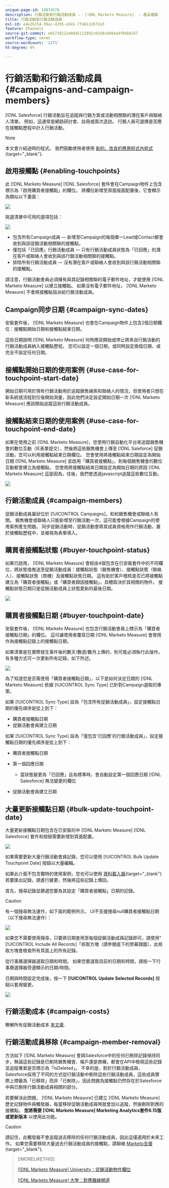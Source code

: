 ```yaml
---
unique-page-id: 18874578
description: 行銷活動和行銷活動成員 —  [!DNL Marketo Measure]  — 產品檔案
title: 行銷活動和行銷活動成員
exl-id: e4e2b154-39ac-4295-a541-7fa6112672e3
feature: Channels
source-git-commit: e01738222e8845112892c0258cb084a4f0ebb257
workflow-type: tm+mt
source-wordcount: '1171'
ht-degree: 0%

---
```


# 行銷活動和行銷活動成員 {#campaigns-and-campaign-members}

[!DNL Salesforce] 行銷活動旨在追蹤與行銷方案或活動相關聯的潛在客戶與聯絡人清單。 例如，這通常是網路研討會、註冊或兩次造訪。 行銷人員可選擇是否應在接觸點歷程中計入行銷活動。

>[!NOTE]
>
>本文會介紹過時的程式。 我們鼓勵使用者使用 [新的、改良的應用程式內程式](/help/channel-tracking-and-setup/offline-channels/custom-campaign-sync.md){target="_blank"}.

## 啟用接觸點 {#enabling-touchpoints}

此 [!DNL Marketo Measure] [!DNL Salesforce] 套件會在Campaign物件上包含標示為「啟用購買者接觸點」的欄位。 將欄位新增至頁面版面配置後，它會顯示為類似以下畫面：

![](assets/1.png)

挑選清單中可用的選項包括：

![](assets/2.png)

* 包含所有Campaign成員 — 新增至Campaign的每個單一Lead或Contact都會收到與該促銷活動相關聯的接觸點。
* 僅包括「已回應」行銷活動成員 — 只有行銷活動成員狀態為「已回應」的潛在客戶或聯絡人會收到與該行銷活動相關聯的接觸點。
* 排除所有行銷活動成員 — 沒有潛在客戶或聯絡人會收到與該行銷活動相關聯的接觸點。

請注意，行銷活動會員必須擁有與其記錄相關聯的電子郵件地址，才能使用 [!DNL Marketo Measure] 以建立接觸點。 如果沒有電子郵件地址， [!DNL Marketo Measure] 不會將接觸點指派給行銷活動成員。

## Campaign同步日期 {#campaign-sync-dates}

安裝套件後， [!DNL Marketo Measure] 也會在Campaign物件上包含2個日期欄位：接觸點開始日期和接觸點結束日期。

這些日期說明 [!DNL Marketo Measure] 何時應該開始或停止將來自行銷活動的行銷活動成員納入接觸點歷程。 您可以設定一個日期，或同時設定兩個日期，或完全不設定任何日期。

## 接觸點開始日期的使用案例 {#use-case-for-touchpoint-start-date}

開始日期可用於現有行銷活動用於追蹤銷售線索和聯絡人的情況，但使用者只想在新系統或流程到位後開始測量，因此他們決定設定開始日期一次 [!DNL Marketo Measure] 應該開始追蹤這些行銷活動成員。

## 接觸點結束日期的使用案例 {#use-case-for-touchpoint-end-date}

如果在使用之前 [!DNL Marketo Measure]，您使用行銷自動化平台來追蹤銷售機會的數位互動（IE表單提交），然後將這些銷售機會上傳至 [!DNL Saleforce] 促銷活動，您可以利用接觸點結束日期欄位。 您會使用將接觸點結束日期設定為開始日期 [!DNL Marketo Measure] 並啟用「購買者接觸點」，則每個銷售機會的數位互動都會建立為接觸點。 您使用將接觸點結束日期設定為開始日期的原因 [!DNL Marketo Measure] 這是因為，往後，我們會透過javascript追蹤這些數位互動。

![](assets/3.png)

## 行銷活動成員 {#campaign-members}

促銷活動成員巢狀位於 [!UICONTROL Campaigns]，和和銷售機會或聯絡人有關。 銷售機會或聯絡人只能新增至行銷活動一次，這可能會根據Campaign的使用案例產生問題。 同步促銷活動時，促銷活動會將其成員資格用作行銷活動，置於接觸點歷程中，並被視為表單填入。

## 購買者接觸點狀態 {#buyer-touchpoint-status}

如果已啟用， [!DNL Marketo Measure] 會經由4個包含在已安裝套件中的不同欄位，將狀態值推送至促銷活動成員：接觸點狀態（銷售機會）、接觸點狀態（聯絡人）、接觸點狀態（商機）及接觸點狀態日期。 這有助於客戶稽核是否已將接觸點建立為「購買者接觸點」或「購買者歸因接觸點」，具體取決於其相關的物件。 接觸點狀態日期只是促銷活動成員上狀態更新的最後日期。

![](assets/4.png)

## 購買者接觸點日期 {#buyer-touchpoint-date}

安裝套件後， [!DNL Marketo Measure] 也包含行銷活動會員上標示為「購買者接觸點日期」的欄位。 這可讓使用者覆寫日期 [!DNL Marketo Measure] 會使用作為接觸點記錄上的接觸點日期。

如果清單是在實際發生事件後的數天/數週/數月上傳的，則可能必須執行此操作。 有多種方式可一次更新所有記錄，如下所述。

![](assets/5.png)

為了知道您是否需使用「購買者接觸點日期」，以下是如何決定日期的 [!DNL Marketo Measure] 依據 [!UICONTROL Sync Type] 已針對Campaign選取的專案。

如果 [!UICONTROL Sync Type] 設為「包含所有促銷活動成員」，設定接觸點日期的優先順序是從上到下：

* 購買者接觸點日期
* 促銷活動會員建立日期

如果 [!UICONTROL Sync Type] 設為「僅包含&#39;已回應&#39;的行銷活動成員」，設定接觸點日期的優先順序是從上到下：

* 購買者接觸點日期
* 第一個回應日期
   * 當狀態變更為「已回應」且為標準時，會自動設定第一個回應日期 [!DNL Salesforce] 無法變更的欄位

* 促銷活動會員建立日期

## 大量更新接觸點日期 {#bulk-update-touchpoint-date}

大量更新接觸點日期包含在已安裝的中 [!DNL Marketo Measure] [!DNL Salesforce] 套件和按鈕需要新增到頁面配置。

![](assets/6.png)

如果需要更新大量行銷活動會員記錄，您可以使用 [!UICONTROL Bulk Update Touchpoint Date] 按鈕以大量編輯。

如果此介面不包含獨特的使用案例，您也可以使用 [資料載入器](https://dataloader.io/){target="_blank"} 若要匯出記錄，請進行變更，然後將這些記錄上傳回。

首先，搜尋記錄並篩選您要為其設定「購買者接觸點」日期的記錄。

>[!CAUTION]
>
>有一個搜尋無法運作，如下面的範例所示。 UI不支援搜尋null購買者接觸點日期（以下搜尋無法運作）：

![](assets/7.png)

如果您不需要使用搜尋，只要將日期套用至每個促銷活動成員記錄即可，請使用&quot;[!UICONTROL Include All Records]「核取方塊（請參閱底下的熒幕擷圖），此核取方塊會檢查所有頁面上的所有記錄。

從行事曆選擇器選取日期和時間。 如果您要選取目前的日期和時間，請按一下行事曆選擇器旁邊顯示的日期/時間。

日期與時間設定完成後，按一下 **[!UICONTROL Update Selected Records]** 按鈕以套用變更。

![](assets/8.png)

## 行銷活動成本 {#campaign-costs}

瞭解所有促銷活動成本 [本文章](/help/marketing-spend/spend-management/crm-campaign-costs.md).

## 行銷活動成員移除 {#campaign-member-removal}

方法如下 [!DNL Marketo Measure] 會與Salesforce中的任何已刪除記錄保持同步，無論這些記錄是已刪除銷售機會、帳戶還是商機，都會在API中檢視這些記錄並追蹤專案是否標示為「IsDeleted」。 不幸的是，對於行銷活動成員，Salesforce採用了不同的方式從行銷活動中刪除這些行銷活動成員，這些成員實際上標籤為「已移除」而非「已刪除」，因此問題為接觸點仍然存在於Salesforce中與已刪除行銷活動成員相關的部分。

若要解決此問題， [!DNL Marketo Measure] 已建立 [!DNL Marketo Measure] 歷史記錄物件與觸發器，每當移除促銷活動成員時就會加以追蹤，然後刪除對應的接觸點。 **您將需要 [!DNL Marketo Measure] Marketing Analytics套件6.15版或更新版本** 以使用此功能。

>[!CAUTION]
>
>請記住，此觸發器不會追蹤過去移除的任何行銷活動成員，因此這僅適用於未來工作。 如果您需要移除大量過去行銷活動成員的接觸點，請聯絡 [Marketo支援](https://nation.marketo.com/t5/support/ct-p/Support){target="_blank"}.

>[!MORELIKETHIS]
>
>[[!DNL Marketo Measure] University：促銷活動物件欄位](https://universityonline.marketo.com/courses/bizible-fundamentals-channel-management/#/page/5c63007334d9f0367662b758)
>
>[[!DNL Marketo Measure] 大學：對應離線頻道](https://universityonline.marketo.com/courses/bizible-fundamentals-channel-management/#/page/5c630eca34d9f0367662b77f)
